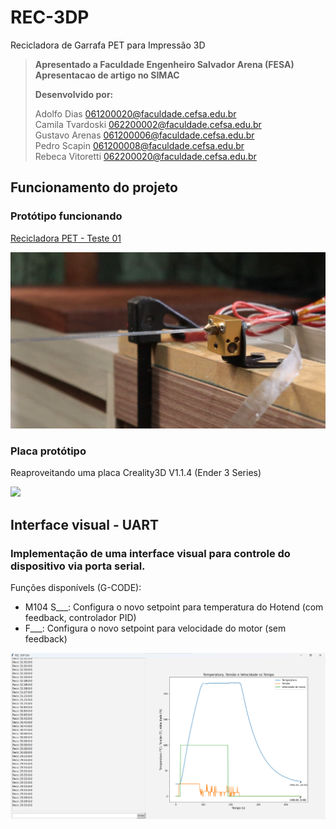 # REC-3DP  
Recicladora de Garrafa PET para Impressão 3D  
  
> **Apresentado a Faculdade Engenheiro Salvador Arena (FESA)**  
> **Apresentacao de artigo no SIMAC**
>
> **Desenvolvido por:**
>
> Adolfo Dias <061200020@faculdade.cefsa.edu.br>  
> Camila Tvardoski <062200002@faculdade.cefsa.edu.br>  
> Gustavo Arenas <061200006@faculdade.cefsa.edu.br>  
> Pedro Scapin <061200008@faculdade.cefsa.edu.br>  
> Rebeca Vitoretti <062200020@faculdade.cefsa.edu.br>  

## Funcionamento do projeto

### Protótipo funcionando
[Recicladora PET - Teste 01](https://youtu.be/Kp44HoyRCVU)

![](IMG/PROTOTIPO-FUNCIONANDO.png)

### Placa protótipo
Reaproveitando uma placa Creality3D V1.1.4 (Ender 3 Series)

![](IMG/P_20230319_201323.jpg)

## Interface visual - UART

### Implementação de uma interface visual para controle do dispositivo via porta serial.

Funções disponívels (G-CODE):
* M104 S___: Configura o novo setpoint para temperatura do Hotend (com feedback, controlador PID)
* F___: Configura o novo setpoint para velocidade do motor (sem feedback)

![](IMG/REC-3DP-GUI.png)
